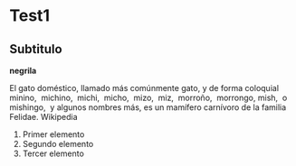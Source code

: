 # Test1

## Subtitulo

**negrila**

El gato doméstico​​, llamado más comúnmente gato, y de forma coloquial minino, ​ michino, ​ michi, ​​ micho, ​ mizo, ​ miz, ​ morroño, ​ morrongo, ​ mish, ​ o mishingo, ​ y algunos nombres más, es un mamífero carnívoro de la familia Felidae. Wikipedia


1. Primer elemento
2. Segundo elemento
3. Tercer elemento
